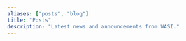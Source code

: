 ```yaml
---
aliases: ["posts", "blog"]
title: "Posts"
description: "Latest news and announcements from WASI."
---
```

